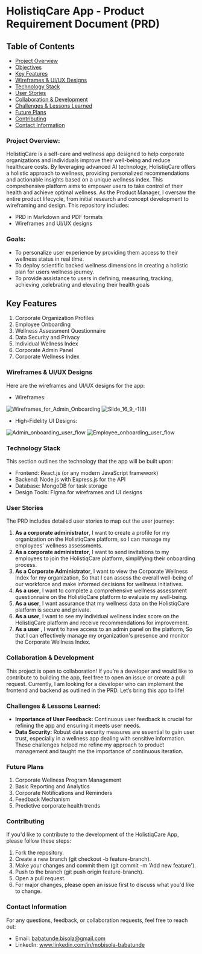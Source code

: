 # HolistiqCare App - Product Requirement Document (PRD)

## Table of Contents
- [Project Overview](#project-overview)
- [Objectives](#objectives)
- [Key Features](#key-features)
- [Wireframes & UI/UX Designs](#wireframes--uiux-designs)
- [Technology Stack](#technology-stack)
- [User Stories](#user-stories)
- [Collaboration & Development](#collaboration--development)
- [Challenges & Lessons Learned](#challenges--lessons-learned)
- [Future Plans](#future-plans)
- [Contributing](#contributing)
- [Contact Information](#contact-information)
### Project Overview:
HolistiqCare is a self-care and wellness app designed to help corporate organizations and individuals improve their well-being and reduce healthcare costs. By leveraging advanced AI technology, HolistiqCare offers a holistic approach to wellness, providing personalized recommendations and actionable insights based on a unique wellness index. This comprehensive platform aims to empower users to take control of their health and achieve optimal wellness.
As the Product Manager, I oversaw the entire product lifecycle, from initial research and concept development to wireframing and design. This repository includes:
- PRD in Markdown and PDF formats
- Wireframes and UI/UX designs
### **Goals:**
- To personalize user experience by providing them access to their wellness status in real time.
- To deploy scientific backed wellness dimensions in creating a holistic plan for users wellness journey.
- To provide assistance to users in defining, measuring, tracking, achieving ,celebrating and elevating their health goals
## **Key Features**
1. Corporate Organization Profiles
2. Employee Onboarding
3. Wellness Assessment Questionnaire
4. Data Security and Privacy
5. Individual Wellness Index
1. Corporate Admin Panel
2. Corporate Wellness Index
### Wireframes & UI/UX Designs
Here are the wireframes and UI/UX designs for the app:
- Wireframes:
  
![Wireframes_for_Admin_Onboarding](https://github.com/user-attachments/assets/8763cb76-3022-4417-afac-571bc60c683e)
![Slide_16_9_-_1_(8)](https://github.com/user-attachments/assets/4f1c1447-86ce-43ca-a7d2-a37793914540)

- High-Fidelity UI Designs:
  
![Admin_onboarding_user_flow](https://github.com/user-attachments/assets/ad7c8716-ac6c-48be-900f-11cbae766e37)
![Employee_onboarding_user_flow](https://github.com/user-attachments/assets/fe17a63d-5dff-4815-b168-ff93c2d98d4a)

### Technology Stack
This section outlines the technology that the app will be built upon:
- Frontend: React.js (or any modern JavaScript framework)
- Backend: Node.js with Express.js for the API
- Database: MongoDB for task storage
- Design Tools: Figma for wireframes and UI designs

### User Stories
The PRD includes detailed user stories to map out the user journey:
1. **As a corporate administrator**, I want to create a profile for my organization on the HolistiqCare platform, so I can manage my employees' wellness assessments.
1. **As a corporate administrator**, I want to send invitations to my employees to join the HolistiqCare platform, simplifying their onboarding process.
1. **As a Corporate Administrator**, I want to view the Corporate Wellness Index for my organization, So that I can assess the overall well-being of our workforce and make informed decisions for wellness initiatives.
1. **As a user**, I want to complete a comprehensive wellness assessment questionnaire on the HolistiqCare platform to evaluate my well-being.
1. **As a user**, I want assurance that my wellness data on the HolistiqCare platform is secure and private.
1. **As a user**, I want to see my individual wellness index score on the HolistiqCare platform and receive recommendations for improvement.
1. **As a user** , I want to have access to an admin panel on the platform, So that I can effectively manage my organization's presence and monitor the Corporate Wellness Index.

### Collaboration & Development
This project is open to collaboration! If you’re a developer and would like to contribute to building the app, feel free to open an issue or create a pull request.
Currently, I am looking for a developer who can implement the frontend and backend as outlined in the PRD. Let’s bring this app to life!

### Challenges & Lessons Learned:
- **Importance of User Feedback:** Continuous user feedback is crucial for refining the app and ensuring it meets user needs.
- **Data Security:** Robust data security measures are essential to gain user trust, especially in a wellness app dealing with sensitive information.
These challenges helped me refine my approach to product management and taught me the importance of continuous iteration.

### Future Plans
1. Corporate Wellness Program Management
2. Basic Reporting and Analytics
1. Corporate Notifications and Reminders
2. Feedback Mechanism
3. Predictive corporate health trends

### Contributing
If you'd like to contribute to the development of the HolistiqCare App, please follow these steps:

1. Fork the repository.
1. Create a new branch (git checkout -b feature-branch).
1. Make your changes and commit them (git commit -m 'Add new feature').
1. Push to the branch (git push origin feature-branch).
1. Open a pull request.
1. For major changes, please open an issue first to discuss what you'd like to change.

### Contact Information
For any questions, feedback, or collaboration requests, feel free to reach out:
- Email: babatunde.bisola@gmail.com
- LinkedIn: www.linkedin.com/in/mobisola-babatunde

